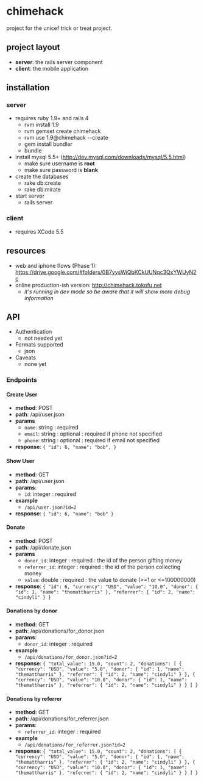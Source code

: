 # chimehack
project for the unicef trick or treat project.

## project layout
* **server**: the rails server component
* **client**: the mobile application

## installation
### server
* requires ruby 1.9+ and rails 4
  * rvm install 1.9
  * rvm gemset create chimehack
  * rvm use 1.9@chimehack --create
  * gem install bundler
  * bundle
* install mysql 5.5+ (http://dev.mysql.com/downloads/mysql/5.5.html)
  * make sure username is **root**
  * make sure password is **blank**
* create the databases
  * rake db:create
  * rake db:mirate
* start server
  * rails server

### client
* requires XCode 5.5

## resources
* web and iphone flows (Phase 1): https://drive.google.com/#folders/0B7yysWiQbKCkUUNqc3QxYWUyN2c
* online production-ish version: http://chimehack.tokofu.net
  * _it's running in dev mode so be aware that it will show more debug information_

## API

* Authentication
  * not needed yet
* Formats supported
  * json
* Caveats
  * none yet

### Endpoints

#### Create User
* **method**: POST
* **path**: /api/user.json
* **params**
  * `name`: string : required
  * `email`: string : optional : required if phone not specified
  * `phone`: string : optional : required if email not specified
* **response**:
`{
  "id": 6,
  "name": "bob",
}`


#### Show User
* **method**: GET
* **path**: /api/user.json
* **params**:
  * `id`: integer : required
* **example**
  * `/api/user.json?id=2`
* **response**:
`{
  "id": 6,
  "name": "bob"
}`

#### Donate
* **method**: POST
* **path**: /api/donate.json
* **params**
  * `donor_id`: integer : required : the id of the person gifting money
  * `referrer_id`: integer : required :  the id of the person collecting money
  * `value`: double : required : the value to donate (>=1 or <=100000000)
* **response**:
`{
  "id": 6,
  "currency": "USD",
  "value": "10.0",
  "donor": {
    "id": 1,
    "name": "themattharris"
  },
  "referrer": {
    "id": 2,
    "name": "cindyli"
  }
}`

#### Donations by donor
* **method**: GET
* **path**: /api/donations/for_donor.json
* **params**:
  * `donor_id`: integer : required
* **example**
  * `/api/donations/for_donor.json?id=2`
* **response**:
`{
  "total_value": 15.0,
  "count": 2,
  "donations": [
    {
      "currency": "USD",
      "value": "5.0",
      "donor": {
        "id": 1,
        "name": "themattharris"
      },
      "referrer": {
        "id": 2,
        "name": "cindyli"
      }
    },
    {
      "currency": "USD",
      "value": "10.0",
      "donor": {
        "id": 1,
        "name": "themattharris"
      },
      "referrer": {
        "id": 2,
        "name": "cindyli"
      }
    }
  ]
}`


#### Donations by referrer
* **method**: GET
* **path**: /api/donations/for_referrer.json
* **params**:
  * `referrer_id`: integer : required
* **example**
  * `/api/donations/for_referrer.json?id=2`
* **response**:
`{
  "total_value": 15.0,
  "count": 2,
  "donations": [
    {
      "currency": "USD",
      "value": "5.0",
      "donor": {
        "id": 1,
        "name": "themattharris"
      },
      "referrer": {
        "id": 2,
        "name": "cindyli"
      }
    },
    {
      "currency": "USD",
      "value": "10.0",
      "donor": {
        "id": 1,
        "name": "themattharris"
      },
      "referrer": {
        "id": 2,
        "name": "cindyli"
      }
    }
  ]
}`
